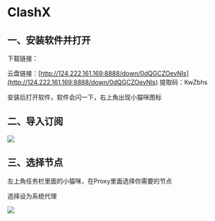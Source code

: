 # ClashX

## 一、安装软件并打开 <a href="#yi-an-zhuang-ruan-jian-bing-da-kai" id="yi-an-zhuang-ruan-jian-bing-da-kai"></a>

下载链接：

云盘链接：[http://124.222.161.169:8888/down/0dQGCZOevNls](http://124.222.161.169:8888/down/0dQGCZOevNls) 提取码：KwZbhs

安装后打开软件，软件会闪一下，右上角出现小猫咪图标

## 二、导入订阅 <a href="#er-dao-ru-ding-yue" id="er-dao-ru-ding-yue"></a>

![](https://gblobscdn.gitbook.com/assets%2F-MZLH6c4OwkK2u-QUq7C%2F-MZWqmtnkMLzzVENhmCl%2F-MZWsfzZxuinXwb4KCLb%2FDingtalk_20210430162503.jpg?alt=media&token=36bf8543-4c08-4cdd-8fc9-a9f758f37605)

## 三、选择节点 <a href="#san-xuan-ze-jie-dian" id="san-xuan-ze-jie-dian"></a>

左上角任务栏里面的小猫咪，在Proxy里面选择你需要的节点

选择设为系统代理

![](https://gblobscdn.gitbook.com/assets%2F-MZLH6c4OwkK2u-QUq7C%2F-MZWzjQTLI91HO8nYpK1%2F-MZWzyBMwceFBW8axbuJ%2FDingtalk_20210430165743.jpg?alt=media&token=b911f4fc-6b3d-4105-96b9-f7f3d056c5b9)
